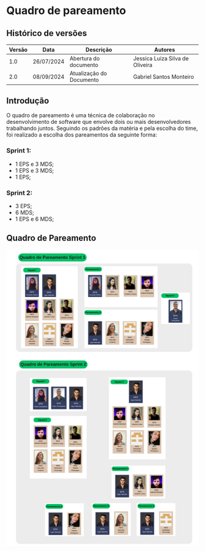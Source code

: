# Quadro de pareamento

## Histórico de versões

| Versão | Data       | Descrição | Autores |
| ------ | ---------- | --------- | ------- |
| 1.0    | 26/07/2024 | Abertura do documento | Jessica Luiza Silva de Oliveira |
| 2.0    | 08/09/2024 | Atualização do Documento | Gabriel Santos Monteiro |

## Introdução
O quadro de pareamento é uma técnica de colaboração no desenvolvimento de software que envolve dois ou mais desenvolvedores trabalhando juntos. Seguindo os padrões da matéria e pela escolha do time, foi realizado a escolha dos pareamentos da seguinte forma: 

### Sprint 1:
<ul>
  <li>1 EPS e 3 MDS;</li>
  <li>1 EPS e 3 MDS;</li>
    <li>1 EPS;</li>
</ul>

### Sprint 2:
<ul>
  <li>3 EPS;</li>
  <li>6 MDS;</li>
      <li>1 EPS e 6 MDS;</li>
</ul>

## Quadro de Pareamento

![Quadro_Pareamento](../assets/QuadroDePareamento.png)
